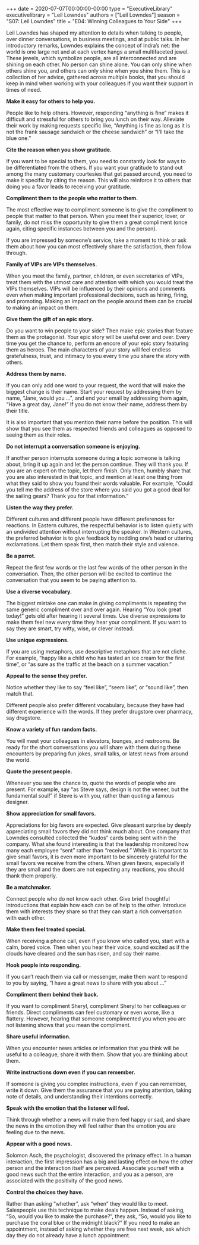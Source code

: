 +++
date = 2020-07-07T00:00:00-00:00
type = "ExecutiveLibrary"
executivelibrary = "Leil Lowndes"
authors = ["Leil Lowndes"]
season = "S07: Leil Lowndes"
title = "E04: Winning Colleagues to Your Side"
+++

Leil Lowndes has shaped my attention to details when talking to people, over dinner conversations, in business meetings, and at public talks. In her introductory remarks, Lowndes explains the concept of Indra’s net: the world is one large net and at each vertex hangs a small multifaceted jewel. These jewels, which symbolize people, are all interconnected and are shining on each other. No person can shine alone. You can only shine when others shine you, and others can only shine when you shine them. This is a collection of her advice, gathered across multiple books, that you should keep in mind when working with your colleagues if you want their support in times of need. 

**Make it easy for others to help you.**

People like to help others. However, responding “anything is fine” makes it difficult and stressful for others to bring you lunch on their way. Alleviate their work by making requests specific like, “Anything is fine as long as it is not the frank sausage sandwich or the cheese sandwich” or “I’ll take the blue one.”  

**Cite the reason when you show gratitude.**

If you want to be special to them, you need to constantly look for ways to be differentiated from the others. If you want your gratitude to stand out among the many customary courtesies that get passed around, you need to make it specific by citing the reason. This will also reinforce it to others that doing you a favor leads to receiving your gratitude.  

**Compliment them to the people who matter to them.**

The most effective way to compliment someone is to give the compliment to people that matter to that person. When you meet their superior, lover, or family, do not miss the opportunity to give them a great compliment (once again, citing specific instances between you and the person).  

If you are impressed by someone’s service, take a moment to think or ask them about how you can most effectively share the satisfaction, then follow through.  

**Family of VIPs are VIPs themselves.**

When you meet the family, partner, children, or even secretaries of VIPs, treat them with the utmost care and attention with which you would treat the VIPs themselves. VIPs will be influenced by their opinions and comments even when making important professional decisions, such as hiring, firing, and promoting. Making an impact on the people around them can be crucial to making an impact on them. 

**Give them the gift of an epic story.**

Do you want to win people to your side? Then make epic stories that feature them as the protagonist. Your epic story will be useful over and over. Every time you get the chance to, perform an encore of your epic story featuring them as heroes. The main characters of your story will feel endless gratefulness, trust, and intimacy to you every time you share the story with others.  

**Address them by name.**

If you can only add one word to your request, the word that will make the biggest change is their name. Start your request by addressing them by name, “Jane, would you …", and end your email by addressing them again, “Have a great day, Jane!” If you do not know their name, address them by their title. 

It is also important that you mention their name before the position. This will show that you see them as respected friends and colleagues as opposed to seeing them as their roles.  

**Do not interrupt a conversation someone is enjoying.**

If another person interrupts someone during a topic someone is talking about, bring it up again and let the person continue. They will thank you. If you are an expert on the topic, let them finish. Only then, humbly share that you are also interested in that topic, and mention at least one thing from what they said to show you found their words valuable. For example, “Could you tell me the address of the store where you said you got a good deal for the sailing gears? Thank you for that information.”  

**Listen the way they prefer.**

Different cultures and different people have different preferences for reactions. In Eastern cultures, the respectful behavior is to listen quietly with an undivided attention without interrupting the speaker. In Western cultures, the preferred behavior is to give feedback by nodding one’s head or uttering exclamations. Let them speak first, then match their style and valence. 

**Be a parrot.**

Repeat the first few words or the last few words of the other person in the conversation. Then, the other person will be excited to continue the conversation that you seem to be paying attention to. 

**Use a diverse vocabulary.**

The biggest mistake one can make in giving compliments is repeating the same generic compliment over and over again. Hearing “You look great today!” gets old after hearing it several times. Use diverse expressions to make them feel new every time they hear your compliment. If you want to say they are smart, try witty, wise, or clever instead. 

**Use unique expressions.**

If you are using metaphors, use descriptive metaphors that are not cliche. For example, “happy like a child who has tasted an ice cream for the first time”, or “as sure as the traffic at the beach on a summer vacation.” 

**Appeal to the sense they prefer.**

Notice whether they like to say “feel like”, “seem like”, or “sound like”, then match that. 

Different people also prefer different vocabulary, because they have had different experience with the words. If they prefer drugstore over pharmacy, say drugstore.   

**Know a variety of fun random facts.**

You will meet your colleagues in elevators, lounges, and restrooms. Be ready for the short conversations you will share with them during these encounters by preparing fun jokes, small talks, or latest news from around the world. 

**Quote the present people.**

Whenever you see the chance to, quote the words of people who are present. For example, say “as Steve says, design is not the veneer, but the fundamental soul!” if Steve is with you, rather than quoting a famous designer. 

**Show appreciation for small favors.**

Appreciations for big favors are expected. Give pleasant surprise by deeply appreciating small favors they did not think much about. One company that Lowndes consulted collected the “kudos” cards being sent within the company. What she found interesting is that the leadership monitored how many each employee “sent” rather than “received.” While it is important to give small favors, it is even more important to be sincerely grateful for the small favors we receive from the others. When given favors, especially if they are small and the doers are not expecting any reactions, you should thank them properly.  

**Be a matchmaker.**

Connect people who do not know each other. Give brief thoughtful introductions that explain how each can be of help to the other. Introduce them with interests they share so that they can start a rich conversation with each other. 

**Make them feel treated special.**

When receiving a phone call, even if you know who called you, start with a calm, bored voice. Then when you hear their voice, sound excited as if the clouds have cleared and the sun has risen, and say their name.  

**Hook people into responding.**

If you can’t reach them via call or messenger, make them want to respond to you by saying, “I have a great news to share with you about ...” 

**Compliment them behind their back.**

If you want to compliment Sheryl, compliment Sheryl to her colleagues or friends. Direct compliments can feel customary or even worse, like a flattery. However, hearing that someone complimented you when you are not listening shows that you mean the compliment.  

**Share useful information.**

When you encounter news articles or information that you think will be useful to a colleague, share it with them. Show that you are thinking about them.  

**Write instructions down even if you can remember.**

If someone is giving you complex instructions, even if you can remember, write it down. Give them the assurance that you are paying attention, taking note of details, and understanding their intentions correctly.  

**Speak with the emotion that the listener will feel.**

Think through whether a news will make them feel happy or sad, and share the news in the emotion they will feel rather than the emotion you are feeling due to the news. 

**Appear with a good news.**

Solomon Asch, the psychologist, discovered the primacy effect. In a human interaction, the first impression has a big and lasting effect on how the other person and the interaction itself are perceived. Associate yourself with a good news such that the entire interaction, and you as a person, are associated with the positivity of the good news.  

**Control the choices they have.**

Rather than asking “whether”, ask “when” they would like to meet. Salespeople use this technique to make deals happen. Instead of asking, “So, would you like to make the purchase?”, they ask, “So, would you like to purchase the coral blue or the midnight black?” If you need to make an appointment, instead of asking whether they are free next week, ask which day they do not already have a lunch appointment. 